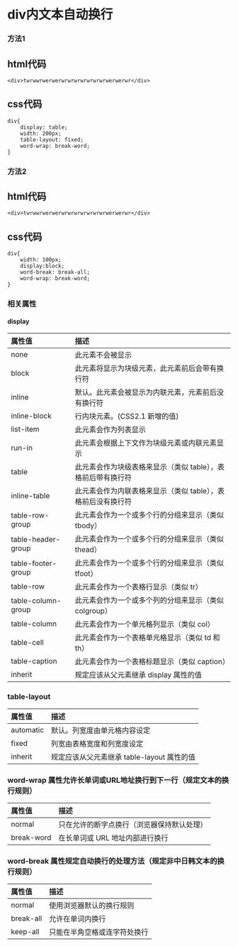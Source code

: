 # div内文本自动换行

### 方法1
## html代码
```
<div>twrwwrwerwerwrwrwrwrwrwrwrwerwerwr</div>
```
## css代码
```
div{
    display: table;
    width: 200px;
    table-layout: fixed;
    word-wrap: break-word;
}
```


### 方法2
## html代码
```
<div>twrwwrwerwerwrwrwrwrwrwrwrwerwerwr</div>
```
## css代码
```
div{
    width: 100px;
    display:block;
    word-break: break-all;
    word-wrap: break-word;
}
```
### 相关属性

#### display

|属性值|描述|
|:-----|:-----|
|none|此元素不会被显示|
|block|此元素将显示为块级元素，此元素前后会带有换行符|
|inline|默认。此元素会被显示为内联元素，元素前后没有换行符|
|inline-block|行内块元素。(CSS2.1 新增的值)|
|list-item|此元素会作为列表显示|
|run-in|此元素会根据上下文作为块级元素或内联元素显示|
|table|此元素会作为块级表格来显示（类似 table），表格前后带有换行符|
|inline-table|此元素会作为内联表格来显示（类似 table），表格前后没有换行符|
|table-row-group|此元素会作为一个或多个行的分组来显示（类似 tbody）|
|table-header-group|此元素会作为一个或多个行的分组来显示（类似 thead）|
|table-footer-group|此元素会作为一个或多个行的分组来显示（类似 tfoot）|
|table-row|此元素会作为一个表格行显示（类似 tr）|
|table-column-group|此元素会作为一个或多个列的分组来显示（类似 colgroup）|
|table-column|此元素会作为一个单元格列显示（类似 col）|
|table-cell|此元素会作为一个表格单元格显示（类似 td 和 th）|
|table-caption|此元素会作为一个表格标题显示（类似 caption）|
|inherit|规定应该从父元素继承 display 属性的值|

### table-layout
|属性值|描述|
|:-----|:-----|
|automatic|默认。列宽度由单元格内容设定|
|fixed|列宽由表格宽度和列宽度设定|
|inherit|规定应该从父元素继承 table-layout 属性的值|

### word-wrap 属性允许长单词或URL地址换行到下一行（规定文本的换行规则）
|属性值|描述|
|:-----|:-----|
|normal|只在允许的断字点换行（浏览器保持默认处理）|
|break-word|在长单词或 URL 地址内部进行换行|

### word-break 属性规定自动换行的处理方法（规定非中日韩文本的换行规则）

|属性值|描述|
|:-----|:-----|
|normal|使用浏览器默认的换行规则|
|break-all|允许在单词内换行|
|keep-all|只能在半角空格或连字符处换行|
